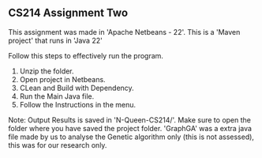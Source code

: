 CS214 Assignment Two
--------------------
This assignment was made in 'Apache Netbeans - 22'.
This is a 'Maven project' that runs in 'Java 22'

Follow this steps to effectively run the program.
1. Unzip the folder.
2. Open project in Netbeans.
3. CLean and Build with Dependency.
4. Run the Main Java file.
5. Follow the Instructions in the menu.


Note:	Output Results is saved in 'N-Queen-CS214/'. Make sure to open the folder where you have saved the project folder.
	'GraphGA' was a extra java file made by us to analyse the Genetic algorithm only (this is not assessed), this was for our research only.
